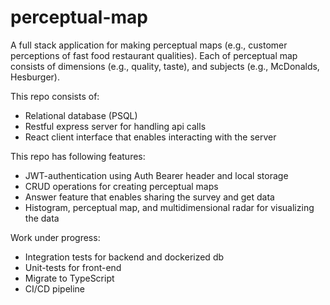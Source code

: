 # perceptual-map
A full stack application for making perceptual maps (e.g., customer perceptions of fast food restaurant qualities).
Each of perceptual map consists of dimensions (e.g., quality, taste), and subjects (e.g., McDonalds, Hesburger).

This repo consists of:
- Relational database (PSQL)
- Restful express server for handling api calls
- React client interface that enables interacting with the server

This repo has following features:
- JWT-authentication using Auth Bearer header and local storage
- CRUD operations for creating perceptual maps
- Answer feature that enables sharing the survey and get data
- Histogram, perceptual map, and multidimensional radar for visualizing the data

Work under progress:
- Integration tests for backend and dockerized db
- Unit-tests for front-end
- Migrate to TypeScript
- CI/CD pipeline
